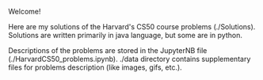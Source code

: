 Welcome! 

Here are my solutions of the Harvard's CS50 course problems (./Solutions). Solutions are written primarily in java language, but some are in python. 

Descriptions of the problems are stored in the JupyterNB file (./HarvardCS50_problems.ipynb). ./data directory contains supplementary files for problems description (like images, gifs, etc.).
